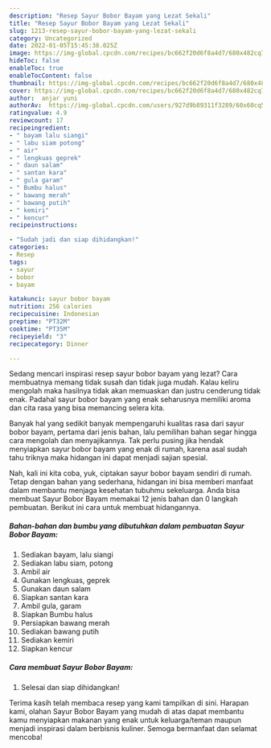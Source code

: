 ```yaml
---
description: "Resep Sayur Bobor Bayam yang Lezat Sekali"
title: "Resep Sayur Bobor Bayam yang Lezat Sekali"
slug: 1213-resep-sayur-bobor-bayam-yang-lezat-sekali
category: Uncategorized
date: 2022-01-05T15:45:38.025Z
image: https://img-global.cpcdn.com/recipes/bc662f20d6f8a4d7/680x482cq70/sayur-bobor-bayam-foto-resep-utama.jpg
hideToc: false
enableToc: true
enableTocContent: false
thumbnail: https://img-global.cpcdn.com/recipes/bc662f20d6f8a4d7/680x482cq70/sayur-bobor-bayam-foto-resep-utama.jpg
cover: https://img-global.cpcdn.com/recipes/bc662f20d6f8a4d7/680x482cq70/sayur-bobor-bayam-foto-resep-utama.jpg
author:  anjar yuni
authorAv:  https://img-global.cpcdn.com/users/927d9b89311f3289/60x60cq50/avatar.jpg
ratingvalue: 4.9
reviewcount: 17
recipeingredient:
- " bayam lalu siangi"
- " labu siam potong"
- " air"
- " lengkuas geprek"
- " daun salam"
- " santan kara"
- " gula garam"
- " Bumbu halus"
- " bawang merah"
- " bawang putih"
- " kemiri"
- " kencur"
recipeinstructions:

- "Sudah jadi dan siap dihidangkan!"
categories:
- Resep
tags:
- sayur
- bobor
- bayam

katakunci: sayur bobor bayam 
nutrition: 256 calories
recipecuisine: Indonesian
preptime: "PT32M"
cooktime: "PT35M"
recipeyield: "3"
recipecategory: Dinner

---
```



Sedang mencari inspirasi resep sayur bobor bayam yang lezat? Cara membuatnya memang tidak susah dan tidak juga mudah. Kalau keliru mengolah maka hasilnya tidak akan memuaskan dan justru cenderung tidak enak. Padahal sayur bobor bayam yang enak seharusnya memiliki aroma dan cita rasa yang bisa memancing selera kita.




Banyak hal yang sedikit banyak mempengaruhi kualitas rasa dari sayur bobor bayam, pertama dari jenis bahan, lalu pemilihan bahan segar hingga cara mengolah dan menyajikannya. Tak perlu pusing jika hendak menyiapkan sayur bobor bayam yang enak di rumah, karena asal sudah tahu triknya maka hidangan ini dapat menjadi sajian spesial.


Nah, kali ini kita coba, yuk, ciptakan sayur bobor bayam sendiri di rumah. Tetap dengan bahan yang sederhana, hidangan ini bisa memberi manfaat dalam membantu menjaga kesehatan tubuhmu sekeluarga. Anda bisa membuat Sayur Bobor Bayam memakai 12 jenis bahan dan 0 langkah pembuatan. Berikut ini cara untuk membuat hidangannya.

<!--inarticleads1-->

##### Bahan-bahan dan bumbu yang dibutuhkan dalam pembuatan Sayur Bobor Bayam:

1. Sediakan  bayam, lalu siangi
1. Sediakan  labu siam, potong
1. Ambil  air
1. Gunakan  lengkuas, geprek
1. Gunakan  daun salam
1. Siapkan  santan kara
1. Ambil  gula, garam
1. Siapkan  Bumbu halus
1. Persiapkan  bawang merah
1. Sediakan  bawang putih
1. Sediakan  kemiri
1. Siapkan  kencur




<!--inarticleads2-->

##### Cara membuat Sayur Bobor Bayam:


1. Selesai dan siap dihidangkan!



Terima kasih telah membaca resep yang kami tampilkan di sini. Harapan kami, olahan Sayur Bobor Bayam yang mudah di atas dapat membantu kamu menyiapkan makanan yang enak untuk keluarga/teman maupun menjadi inspirasi dalam berbisnis kuliner. Semoga bermanfaat dan selamat mencoba!
